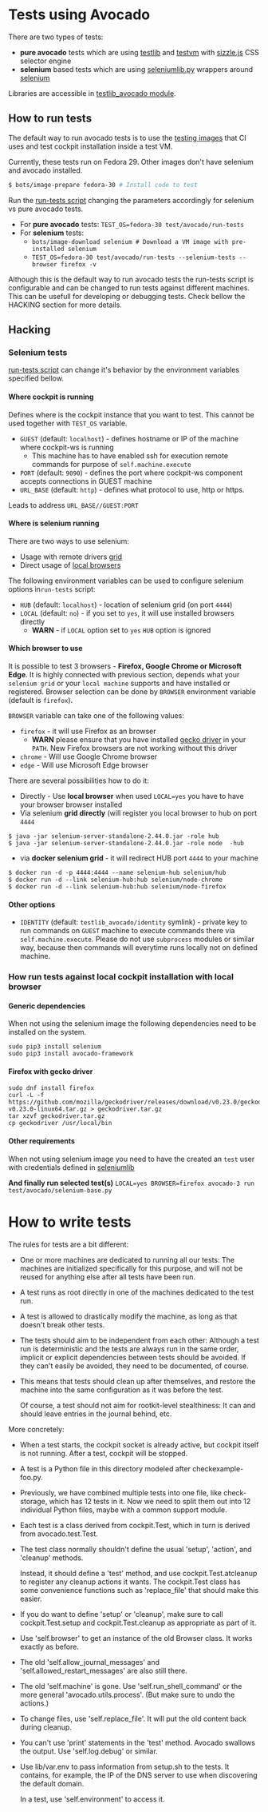 # Tests using Avocado

There are two types of tests:
 - **pure avocado** tests which are using [testlib](https://github.com/cockpit-project/cockpit/blob/master/test/common/testlib.py) and [testvm](https://github.com/cockpit-project/cockpit/blob/master/bots/machine/testvm.py) with [sizzle.js](https://www.npmjs.com/package/sizzle) CSS selector engine
 - **selenium** based tests which are using [seleniumlib.py](https://github.com/cockpit-project/cockpit/blob/master/test/avocado/testlib_avocado/seleniumlib.py) wrappers around [selenium](https://www.seleniumhq.org/)

Libraries are accessible in [testlib_avocado module](./testlib_avocado).

## How to run tests

The default way to run avocado tests is to use the [testing images](https://github.com/cockpit-project/cockpit/blob/master/bots/images/) that CI uses and test cockpit installation inside a test VM.

Currently, these tests run on Fedora 29. Other images don't have selenium and
avocado installed.

``` bash
$ bots/image-prepare fedora-30 # Install code to test
```

Run the [run-tests script](https://github.com/cockpit-project/cockpit/blob/master/test/avocado/run-tests) changing the parameters accordingly for selenium vs pure avocado tests.

- For **pure avocado** tests: ``TEST_OS=fedora-30 test/avocado/run-tests``
- For **selenium** tests:
  - ``bots/image-download selenium # Download a VM image with pre-installed selenium``
  - ``TEST_OS=fedora-30 test/avocado/run-tests --selenium-tests --browser firefox -v``
 
Although this is the default way to run avocado tests the run-tests script is configurable and can be changed to run tests against different machines. This can be usefull for developing or debugging tests. Check bellow the HACKING section for more details.

## Hacking

### Selenium tests
[run-tests script](https://github.com/cockpit-project/cockpit/blob/master/test/avocado/run-tests) can change it's behavior by the environment variables specified bellow.

#### Where cockpit is running
Defines where is the cockpit instance that you want to test. This cannot be used together with ``TEST_OS`` variable.

 - ``GUEST`` (default: ``localhost``) - defines hostname or IP of the machine where cockpit-ws is running
   - This machine has to have enabled ssh for execution remote commands for purpose of ``self.machine.execute``
 - ``PORT`` (default: ``9090``) - defines the port where cockpit-ws component accepts connections in GUEST machine
 - ``URL_BASE`` (default: ``http``) - defines what protocol to use, http or https.

Leads to address ``URL_BASE//GUEST:PORT``

#### Where is selenium running
There are two ways to use selenium:
- Usage with remote drivers [grid](https://github.com/SeleniumHQ/selenium/wiki/Grid2)
- Direct usage of [local browsers](https://selenium-python.readthedocs.io/getting-started.html#using-selenium-to-write-tests)

The following environment variables can be used to configure selenium options in``run-tests`` script:
- ``HUB`` (default: ``localhost``) - location of selenium grid (on port ``4444``)
- ``LOCAL`` (default: ``no``) - if you set to ``yes``, it will use installed browsers directly
   - **WARN** - if ``LOCAL`` option set to ``yes`` ``HUB`` option is ignored

#### Which browser to use
It is possible to test 3 browsers - **Firefox, Google Chrome or Microsoft Edge**.
It is highly connected with previous section, depends what your `selenium grid` or your `local machine` supports and have installed or registered.
Browser selection can be done by ``BROWSER`` environment variable (default is ``firefox``).

``BROWSER`` variable can take one of the following values:
 - ``firefox`` - it will use Firefox as an browser
   - **WARN** please ensure that you have installed [gecko driver](https://github.com/mozilla/geckodriver) in your ``PATH``.
  New Firefox browsers are not working without this driver
 - ``chrome`` - Will use Google Chrome browser
 - ``edge`` - Will use Microsoft Edge browser

There are several possibilities how to do it:
 - Directly - Use **local browser** when used ``LOCAL=yes`` you have to have your browser browser installed
 - Via selenium **grid directly** (will register you local browser to hub on port ``4444``
```
$ java -jar selenium-server-standalone-2.44.0.jar -role hub
$ java -jar selenium-server-standalone-2.44.0.jar -role node  -hub
```
 - via **docker selenium grid** - it will redirect HUB port ``4444`` to your machine
```
$ docker run -d -p 4444:4444 --name selenium-hub selenium/hub
$ docker run -d --link selenium-hub:hub selenium/node-chrome
$ docker run -d --link selenium-hub:hub selenium/node-firefox
```

#### Other options
 - ``IDENTITY`` (default: ``testlib_avocado/identity`` symlink) - private key to run commands on ``GUEST`` machine to execute commands there via ``self.machine.execute``. Please do not use ``subprocess`` modules or similar way, because then commands will everytime runs locally not on defined machine.

### How run tests against local cockpit installation with local browser

#### Generic dependencies
When not using the selenium image the following dependencies need to be installed on the system.
```
sudo pip3 install selenium
sudo pip3 install avocado-framework
```

#### Firefox with gecko driver
```
sudo dnf install firefox
curl -L -f https://github.com/mozilla/geckodriver/releases/download/v0.23.0/geckodriver-v0.23.0-linux64.tar.gz > geckodriver.tar.gz
tar xzvf geckodriver.tar.gz
cp geckodriver /usr/local/bin
```

#### Other requirements
When not using selenium image you need to have the created an ``test`` user with credentials defined in [seleniumlib](https://github.com/cockpit-project/cockpit/blob/master/test/avocado/testlib_avocado/seleniumlib.py#L40)


**And finally run selected test(s)** ``LOCAL=yes BROWSER=firefox avocado-3 run test/avocado/selenium-base.py``


# How to write tests
The rules for tests are a bit different:

 * One or more machines are dedicated to running all our tests: The
   machines are initialized specifically for this purpose, and will
   not be reused for anything else after all tests have been run.

 * A test runs as root directly in one of the machines dedicated to
   the test run.

 * A test is allowed to drastically modify the machine, as long as
   that doesn't break other tests.

 * The tests should aim to be independent from each other: Although a
   test run is deterministic and the tests are always run in the same
   order, implicit or explicit dependencies between tests should be
   avoided.  If they can't easily be avoided, they need to be
   documented, of course.

 * This means that tests should clean up after themselves, and restore
   the machine into the same configuration as it was before the test.

   Of course, a test should not aim for rootkit-level stealthiness: It
   can and should leave entries in the journal behind, etc.

More concretely:

 * When a test starts, the cockpit socket is already active, but
   cockpit itself is not running.  After a test, cockpit will be
   stopped.

 * A test is a Python file in this directory modeled after
   checkexample-foo.py.

 * Previously, we have combined multiple tests into one file, like
   check-storage, which has 12 tests in it.  Now we need to split them
   out into 12 individual Python files, maybe with a common support
   module.

 * Each test is a class derived from cockpit.Test, which in turn is
   derived from avocado.test.Test.

 * The test class normally shouldn't define the usual 'setup',
   'action', and 'cleanup' methods.

   Instead, it should define a 'test' method, and use
   cockpit.Test.atcleanup to register any cleanup actions it wants.
   The cockpit.Test class has some convenience functions such as
   'replace_file' that should make this easier.

 * If you do want to define 'setup' or 'cleanup', make sure to call
   cockpit.Test.setup and cockpit.Test.cleanup as appropriate as part
   of it.

 * Use 'self.browser' to get an instance of the old Browser class.  It
   works exactly as before.

 * The old 'self.allow_journal_messages' and
   'self.allowed_restart_messages' are also still there.

 * The old 'self.machine' is gone.  Use 'self.run_shell_command' or
   the more general 'avocado.utils.process'.  (But make sure to undo
   the actions.)

 * To change files, use 'self.replace_file'.  It will put the old
   content back during cleanup.

 * You can't use 'print' statements in the 'test' method.  Avocado
   swallows the output.  Use 'self.log.debug' or similar.

 * Use lib/var.env to pass information from setup.sh to the tests.  It
   contains, for example, the IP of the DNS server to use when
   discovering the default domain.

   In a test, use 'self.environment' to access it.
